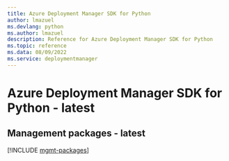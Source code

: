 ```yaml
---
title: Azure Deployment Manager SDK for Python
author: lmazuel
ms.devlang: python
ms.author: lmazuel
description: Reference for Azure Deployment Manager SDK for Python
ms.topic: reference
ms.data: 08/09/2022
ms.service: deploymentmanager
---
```

# Azure Deployment Manager SDK for Python - latest

## Management packages - latest
[!INCLUDE [mgmt-packages](deployment-manager-mgmt-index.md)]